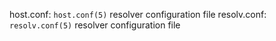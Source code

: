 host.conf: `host.conf(5)` resolver configuration file 
resolv.conf: `resolv.conf(5)` resolver configuration file
